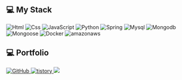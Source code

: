 
<!--
**suin524/suin524** is a ✨ _special_ ✨ repository because its `README.md` (this file) appears on your GitHub profile.

Here are some ideas to get you started:

- 🔭 I’m currently working on ...
- 🌱 I’m currently learning ...
- 👯 I’m looking to collaborate on ...
- 🤔 I’m looking for help with ...
- 💬 Ask me about ...
- 📫 How to reach me: ...
- 😄 Pronouns: ...
- ⚡ Fun fact: ...
-->
## 💻 My Stack
<img alt="Html" src ="https://img.shields.io/badge/HTML5-E34F26.svg?&style=for-the-badge&logo=HTML5&logoColor=white"/> <img alt="Css" src ="https://img.shields.io/badge/CSS3-1572B6.svg?&style=for-the-badge&logo=CSS3&logoColor=white"/> <img alt="JavaScript" src ="https://img.shields.io/badge/JavaScriipt-F7DF1E.svg?&style=for-the-badge&logo=JavaScript&logoColor=black"/> <img alt="Python" src ="https://img.shields.io/badge/Python-3776AB.svg?&style=for-the-badge&logo=Python&logoColor=white"/> <img alt="Spring" src ="https://img.shields.io/badge/Spring-6DB33F.svg?&style=for-the-badge&logo=Spring&logoColor=white"/> <img alt="Mysql" src ="https://img.shields.io/badge/Mysql-4479A1.svg?&style=for-the-badge&logo=Mysql&logoColor=black"/> <img alt="Mongodb" src ="https://img.shields.io/badge/Mongodb-47A248.svg?&style=for-the-badge&logo=Mongodb&logoColor=black"/> <img alt="Mongoose" src ="https://img.shields.io/badge/Mongoose-880000.svg?&style=for-the-badge&logo=Mongoose&logoColor=black"/> <img alt="Docker" src ="https://img.shields.io/badge/Docker-2496ED.svg?&style=for-the-badge&logo=Docker&logoColor=black"/> <img alt="amazonaws" src ="https://img.shields.io/badge/amazonaws-232F3E.svg?&style=for-the-badge&logo=Amazon AWS&logoColor=black"/>


## 💻 Portfolio
<a href = "https://github.com/suin524"><img alt="GitHub" src ="https://img.shields.io/badge/GitHub-181717.svg?&style=for-the-badge&logo=GitHub&logoColor=white"/>
<a href = "https://junglegym.tistory.com/"><img alt="tistory" src ="https://img.shields.io/badge/tistory-white.svg?&style=for-the-badge"/>
<a href="https://programmers.co.kr/events/sv_bootcamp_2023?fbclid=IwAR33UmZytwrrdmzlAtjVQZwfddHSACY2Dz4K5v_Rt3hg7gIiiMzA1zIUZoQ" target="_blank"><img src="https://img.shields.io/badge/programmers-0B2343?style=for-the-badge&logo=programmers&logoColor=white"/>


